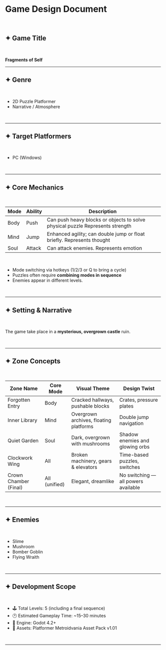 
# Game Design Document
&nbsp;

## ✦ Game Title
&nbsp;

**Fragments of Self**
&nbsp;
***

## ✦ Genre
&nbsp;

- 2D Puzzle Platformer
- Narrative / Atmosphere

&nbsp;
***

## ✦ Target Platformers
&nbsp;

- PC (Windows)

&nbsp;
***

## ✦ Core Mechanics
&nbsp;

| Mode | Ability | Description                                                                   |
| ---- | ------- | ----------------------------------------------------------------------------- |
| Body | Push    | Can push heavy blocks or objects to solve physical puzzle Represents strength |
| Mind | Jump    | Enhanced agility; can double jump or float briefly. Represents thought        |
| Soul | Attack  | Can attack enemies. Represents emotion                                        |

&nbsp;

- Mode switching via hotkeys (1/2/3 or Q to bring a cycle)
- Puzzles often require **combining modes in sequence**
- Enemies appear in different levels.

&nbsp;
***

## ✦ Setting & Narrative
&nbsp;

The game take place in a **mysterious, overgrown castle** ruin.

&nbsp;
***

## ✦ Zone Concepts
&nbsp;

| Zone Name         | Core Mode | Visual Theme | Design Twist |
|-------------------|-----------|---------------|---------------|
| Forgotten Entry    | Body      | Cracked hallways, pushable blocks | Crates, pressure plates |
| Inner Library      | Mind      | Overgrown archives, floating platforms | Double jump navigation |
| Quiet Garden       | Soul      | Dark, overgrown with mushrooms | Shadow enemies and glowing orbs |
| Clockwork Wing     | All       | Broken machinery, gears & elevators | Time-based puzzles, switches |
| Crown Chamber (Final) | All (unified) | Elegant, dreamlike | No switching — all powers available |

&nbsp;
***
## ✦ Enemies
&nbsp;

- Slime
- Mushroom
- Bomber Goblin
- Flying Wraith

&nbsp;
***

## ✦ Development Scope
&nbsp;

- 🕹 Total Levels: 5 (including a final sequence)  
- 🕐 Estimated Gameplay Time: ~15–30 minutes  
- 🧰 Engine: Godot 4.2+  
- 🎨 Assets: Platformer Metroidvania Asset Pack v1.01  

&nbsp;
***
